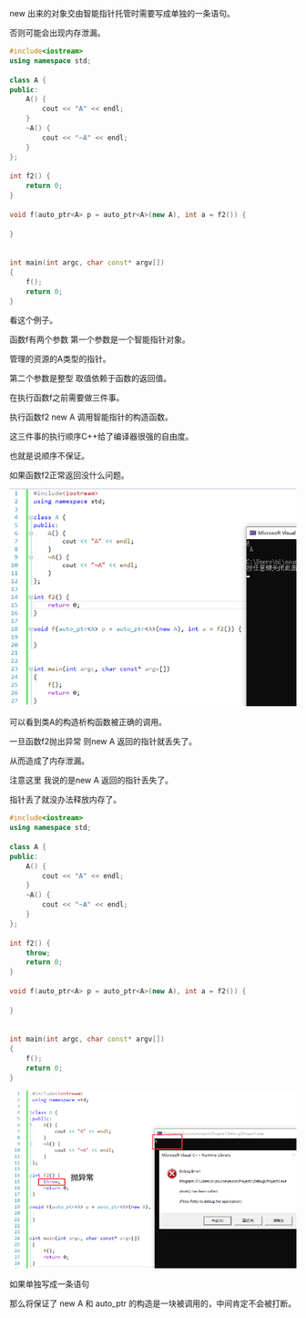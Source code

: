 
new 出来的对象交由智能指针托管时需要写成单独的一条语句。

否则可能会出现内存泄漏。

```C++
#include<iostream>
using namespace std;

class A {
public:
    A() {
        cout << "A" << endl;
    }
    ~A() {
        cout << "~A" << endl;
    }
};

int f2() {
    return 0;
}

void f(auto_ptr<A> p = auto_ptr<A>(new A), int a = f2()) {

}


int main(int argc, char const* argv[])
{
    f();
    return 0;
}
```

看这个例子。

函数f有两个参数 第一个参数是一个智能指针对象。

管理的资源的A类型的指针。

第二个参数是整型 取值依赖于函数的返回值。

在执行函数f之前需要做三件事。

执行函数f2 new A 调用智能指针的构造函数。

这三件事的执行顺序C++给了编译器很强的自由度。

也就是说顺序不保证。

如果函数f2正常返回没什么问题。

<img src="./images/14_01.png">

可以看到类A的构造析构函数被正确的调用。

一旦函数f2抛出异常 则new A 返回的指针就丢失了。

从而造成了内存泄漏。

注意这里 我说的是new A 返回的指针丢失了。

指针丢了就没办法释放内存了。

```C++
#include<iostream>
using namespace std;

class A {
public:
    A() {
        cout << "A" << endl;
    }
    ~A() {
        cout << "~A" << endl;
    }
};

int f2() {
    throw;
    return 0;
}

void f(auto_ptr<A> p = auto_ptr<A>(new A), int a = f2()) {

}


int main(int argc, char const* argv[])
{
    f();
    return 0;
}
```

<img src="./images/14_02.png">

如果单独写成一条语句

那么将保证了 new A 和 auto_ptr 的构造是一块被调用的，中间肯定不会被打断。



